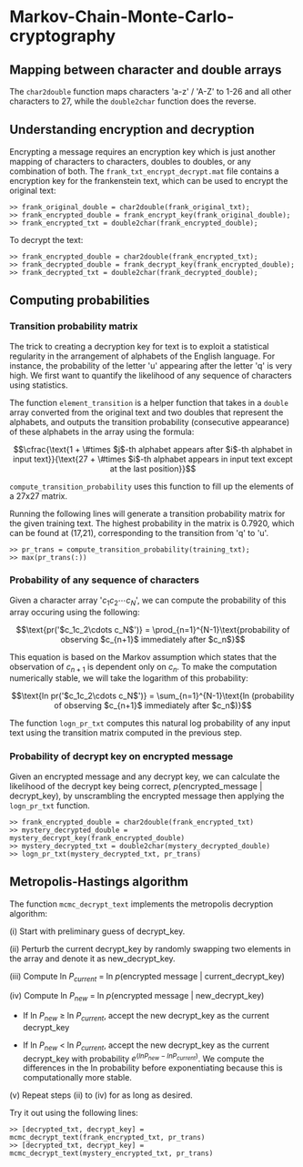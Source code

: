 # Markov-Chain-Monte-Carlo-cryptography

## Mapping between character and double arrays

The `char2double` function maps characters 'a-z' / 'A-Z' to 1-26 and all other characters to 27, while the `double2char` function does the reverse.

## Understanding encryption and decryption

Encrypting a message requires an encryption key which is just another mapping of characters to characters, doubles to doubles, or any combination of both. The `frank_txt_encrypt_decrypt.mat` file contains a encryption key for the frankenstein text, which can be used to encrypt the original text:
```
>> frank_original_double = char2double(frank_original_txt);
>> frank_encrypted_double = frank_encrypt_key(frank_original_double);
>> frank_encrypted_txt = double2char(frank_encrypted_double);
```
To decrypt the text:
```
>> frank_encrypted_double = char2double(frank_encrypted_txt);
>> frank_decrypted_double = frank_decrypt_key(frank_encrypted_double);
>> frank_decrypted_txt = double2char(frank_decrypted_double);
```

## Computing probabilities

### Transition probability matrix

The trick to creating a decryption key for text is to exploit a statistical regularity in the arrangement of alphabets of the English language. For instance, the probability of the letter 'u' appearing after the letter 'q' is very high. We first want to quantify the likelihood of any sequence of characters using statistics.

The function `element_transition` is a helper function that takes in a `double` array converted from the original text and two doubles that represent the alphabets, and outputs the transition probability (consecutive appearance) of these alphabets in the array using the formula:

```math
\cfrac{\text{1 + \#times $j$-th alphabet appears after $i$-th alphabet in input text}}{\text{27 + \#times $i$-th alphabet appears in input text except at the last position}}
```

`compute_transition_probability` uses this function to fill up the elements of a 27x27 matrix.

Running the following lines will generate a transition probability matrix for the given training text. The highest probability in the matrix is 0.7920, which can be found at (17,21), corresponding to the transition from 'q' to 'u'.

``` 
>> pr_trans = compute_transition_probability(training_txt);
>> max(pr_trans(:))
```

### Probability of any sequence of characters

Given a character array '$c_1c_2\cdots c_N$', we can compute the probability of this array occuring using the following:

```math
\text{pr('$c_1c_2\cdots c_N$')} = \prod_{n=1}^{N-1}\text{probability of observing $c_{n+1}$ immediately after $c_n$}
```

This equation is based on the Markov assumption which states that the observation of $c_{n+1}$ is dependent only on $c_n$. 
To make the computation numerically stable, we will take the logarithm of this probability:

```math
\text{ln pr('$c_1c_2\cdots c_N$')} = \sum_{n=1}^{N-1}\text{ln (probability of observing $c_{n+1}$ immediately after $c_n$)}
```

The function `logn_pr_txt` computes this natural log probability of any input text using the transition matrix computed in the previous step.

### Probability of decrypt key on encrypted message

Given an encrypted message and any decrypt key, we can calculate the likelihood of the decrypt key being correct, $p$(encrypted_message | decrypt_key), by unscrambling the encrypted message then applying the `logn_pr_txt` function.

```
>> frank_encrypted_double = char2double(frank_encrypted_txt)
>> mystery_decrypted_double = mystery_decrypt_key(frank_encrypted_double)
>> mystery_decrypted_txt = double2char(mystery_decrypted_double)
>> logn_pr_txt(mystery_decrypted_txt, pr_trans)
```

## Metropolis-Hastings algorithm

The function `mcmc_decrypt_text` implements the metropolis decryption algorithm:

(i) Start with preliminary guess of decrypt_key.

(ii) Perturb the current decrypt_key by randomly swapping two elements in the array and denote it as new_decrypt_key. 

(iii) Compute ln $P_{current}$ = ln $p$(encrypted message | current_decrypt_key)

(iv) Compute ln $P_{new}$ = ln $p$(encrypted message | new_decrypt_key)

- If ln $P_{new}$ $\geq$ ln $P_{current}$, accept the new decrypt_key as the current decrypt_key

- If ln $P_{new}$ $<$ ln $P_{current}$, accept the new decrypt_key as the current decrypt_key with probability $e^{(ln P_{new} − ln P_{current})}$. We compute the differences in the ln probability before exponentiating because this is computationally more stable.

(v) Repeat steps (ii) to (iv) for as long as desired.

Try it out using the following lines:

```
>> [decrypted_txt, decrypt_key] = mcmc_decrypt_text(frank_encrypted_txt, pr_trans)
>> [decrypted_txt, decrypt_key] = mcmc_decrypt_text(mystery_encrypted_txt, pr_trans)
```
